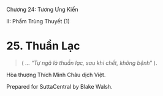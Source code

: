  

Chương 24: Tương Ưng Kiến

II: Phẩm Trùng Thuyết (1)

# 25\. Thuần Lạc

> ( … _“Tự ngã là thuần lạc, sau khi chết, không bệnh_” ).

Hòa thượng Thích Minh Châu dịch Việt.

Prepared for SuttaCentral by Blake Walsh.